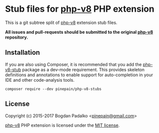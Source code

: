 # Stub files for [php-v8](https://github.com/pinepain/php-v8) PHP extension

This is a git subtree split of [php-v8](https://github.com/pinepain/php-v8) extension stub files.

**All issues and pull-requests should be submitted to the original [php-v8](https://github.com/pinepain/php-v8) repository.**


## Installation

If you are also using Composer, it is recommended that you add the [php-v8-stub](https://github.com/pinepain/php-v8-stubs)
package as a dev-mode requirement. This provides skeleton definitions and annotations to enable support for auto-completion
in your IDE and other code-analysis tools.

    composer require --dev pinepain/php-v8-stubs


## License

Copyright (c) 2015-2017 Bogdan Padalko &lt;pinepain@gmail.com&gt;

[php-v8](https://github.com/pinepain/php-v8) PHP extension is licensed under the [MIT license](http://opensource.org/licenses/MIT).
